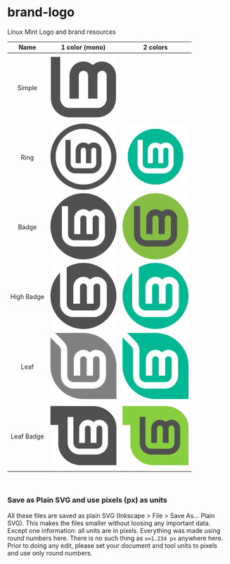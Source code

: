 # brand-logo
Linux Mint Logo and brand resources


| Name  | 1 color (mono) | 2 colors      |
|:-----:|:--------------:|:-------------:|
| Simple | <img src="https://raw.githubusercontent.com/linuxmint/brand-logo/master/simple-mono.svg" height="150"> | |
| Ring  | <img src="https://raw.githubusercontent.com/linuxmint/brand-logo/master/ring-mono.svg" height="150"> | <img src="https://raw.githubusercontent.com/linuxmint/brand-logo/master/ring.svg" height="150"> |
| Badge  | <img src="https://raw.githubusercontent.com/linuxmint/brand-logo/master/badge-mono.svg" height="150"> | <img src="https://raw.githubusercontent.com/linuxmint/brand-logo/master/badge.svg" height="150"> |
| High Badge  | <img src="https://raw.githubusercontent.com/linuxmint/brand-logo/master/high-badge-mono.svg" height="150"> | <img src="https://raw.githubusercontent.com/linuxmint/brand-logo/master/high-badge.svg" height="150"> |
| Leaf  | <img src="https://raw.githubusercontent.com/linuxmint/brand-logo/master/leaf-mono.svg" height="150"> | <img src="https://raw.githubusercontent.com/linuxmint/brand-logo/master/leaf.svg" height="150"> |
| Leaf Badge  | <img src="https://raw.githubusercontent.com/linuxmint/brand-logo/master/leaf-badge-mono.svg" height="150"> | <img src="https://raw.githubusercontent.com/linuxmint/brand-logo/master/leaf-badge.svg" height="150"> |
<br>

### Save as Plain SVG and use pixels (px) as units
All these files are saved as plain SVG (Inkscape > File > Save As... Plain SVG). This makes the files smaller without loosing any important data. Except one information: all units are in pixels. Everything was made using round numbers here. There is no such thing as `x=1.234 px` anywhere here. Prior to doing any edit, please set your document and tool units to pixels and use only round numbers.
